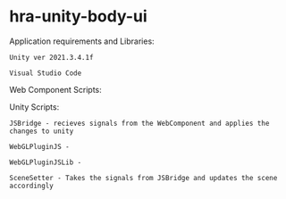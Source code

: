 # hra-unity-body-ui

Application requirements and Libraries:

    Unity ver 2021.3.4.1f

    Visual Studio Code




Web Component Scripts:



Unity Scripts:

    JSBridge - recieves signals from the WebComponent and applies the changes to unity

    WebGLPluginJS - 

    WebGLPluginJSLib - 

    SceneSetter - Takes the signals from JSBridge and updates the scene accordingly

